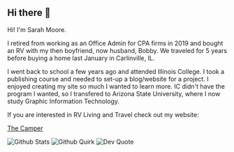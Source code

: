 ## Hi there 👋

<p>Hi! I'm Sarah Moore.</p> 
<p>I retired from working as an Office Admin for CPA firms in 2019 and bought an RV with my then boyfriend, now husband, Bobby. We traveled for 5 years before buying a home last January in Carlinville, IL.</p>
<p>I went back to school a few years ago and attended Illinois College. I took a publishing course and needed to set-up a blog/website for a project. I enjoyed creating my site so much I wanted to learn more. IC didn't have the program I wanted, so I transfered to Arizona State University, where I now study Graphic Information Technology.</p>

<p>If you are interested in RV Living and Travel check out my website:</p> 

[The Camper](https://morriganpowers.com/)


![Github Stats](https://greptile-stats.vercel.app/api/widget/SarahMMoore/stats)
![Github Quirk](https://greptile-stats.vercel.app/api/widget/SarahMMoore/quirk)
![Dev Quote](https://quotes-github-readme.vercel.app/api?type=horizontal&theme=radical)

